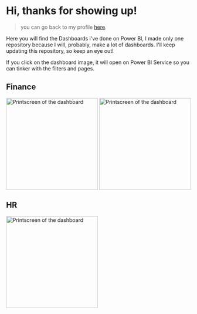 # Hi, thanks for showing up!

> you can go back to my profile [here](https://github.com/vtr-delfino).

Here you will find the Dashboards i've done on Power BI, I made only one repository because I will, probably, make a lot of dashboards. I'll keep updating this repository, so keep an eye out!

If you click on the dashboard image, it will open on Power BI Service so you can tinker with the filters and pages.

## Finance

<div align="left">
  <a href="https://app.powerbi.com/view?r=eyJrIjoiYjE1NDFiMzAtMWM3Mi00Yjc3LTlmNGItMzVlYTEwN2QwMzE4IiwidCI6IjM5MjAwMGI5LTc0OWYtNDYxOS05NDUxLWUwY2FjMDc0ZmYyOSJ9" target="_blank">
    <img src="https://github.com/user-attachments/assets/410a11b6-6584-4564-b1c5-1fd4c43559a9" height="250" alt="Printscreen of the dashboard" />
    </a>

  <a href="https://app.powerbi.com/view?r=eyJrIjoiMzFkMmNlYTMtMWViNS00MDg5LThjZWItODc1ZTliMWEwMmNjIiwidCI6IjM5MjAwMGI5LTc0OWYtNDYxOS05NDUxLWUwY2FjMDc0ZmYyOSJ9" target="_blank">
    <img src="https://github.com/user-attachments/assets/524c895e-5253-4ba4-ada3-39f99a0b8146" height="250" align="right" alt="Printscreen of the dashboard" />
    </a>
</div>

## HR

<div align="left">
  <a href="https://app.powerbi.com/view?r=eyJrIjoiZDQzZDQ5MDQtY2Q3NS00MGJiLWFmZDgtZTkzMTQ2OTliYjQ5IiwidCI6IjM5MjAwMGI5LTc0OWYtNDYxOS05NDUxLWUwY2FjMDc0ZmYyOSJ9" target="_blank">
    <img src="https://github.com/user-attachments/assets/19bb53a9-b575-4551-9306-9e4d65e2e455" height="250" alt="Printscreen of the dashboard" />
    </a>
</div>
